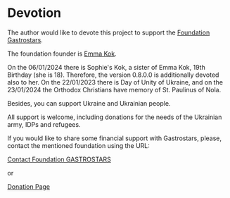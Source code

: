  Devotion
 ========

The author would like to devote this project to support the [Foundation Gastrostars](https://gastrostars.nl).

The foundation founder is [Emma Kok](https://www.emmakok.nl).

On the 06/01/2024 there is Sophie's Kok, a sister of Emma Kok, 19th Birthday (she is 18). Therefore, the version 0.8.0.0 is additionally devoted also to her. On the 22/01/2023 there is Day of Unity of Ukraine, and on the 23/01/2024 the Orthodox Christians have memory of St. Paulinus of Nola.

Besides, you can support Ukraine and Ukrainian people. 

All support is welcome, including donations for the needs of the Ukrainian army, IDPs and refugees.

If you would like to share some financial support with Gastrostars, please, contact the mentioned foundation
using the URL:

[Contact Foundation GASTROSTARS](https://gastrostars.nl/hou-mij-op-de-hoogte)

or 

[Donation Page](https://gastrostars.nl/doneren)

